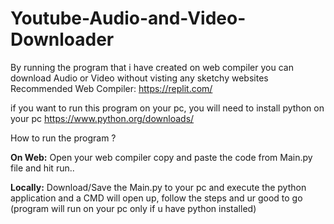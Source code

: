 # Youtube-Audio-and-Video-Downloader
By running the program that i have created on web compiler you can download Audio or Video without visting any sketchy websites
Recommended Web Compiler: https://replit.com/

if you want to run this program on your pc, you will need to install python on your pc https://www.python.org/downloads/

How to run the program ?

**On Web:**
Open your web compiler copy and paste the code from Main.py file and hit run..

**Locally:**
Download/Save the Main.py to your pc and execute the python application and a CMD will open up, follow the steps and ur good to go
(program will run on your pc only if u have python installed)
